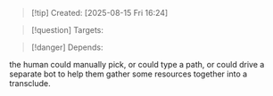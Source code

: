 
>[!tip] Created: [2025-08-15 Fri 16:24]

>[!question] Targets: 

>[!danger] Depends: 

the human could manually pick, or could type a path, or could drive a separate bot to help them gather some resources together into a transclude.